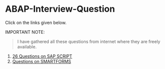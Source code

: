 # ABAP-Interview-Question

Click on the links given below.

IMPORTANT NOTE:
>I have gathered all these questions from internet where they are
freely available.

1. [26 Questions on SAP SCRIPT](SAP%20SCRIPTS.md)
2. [Questions on SMARTFORMS](SMARTFORMS.md)
